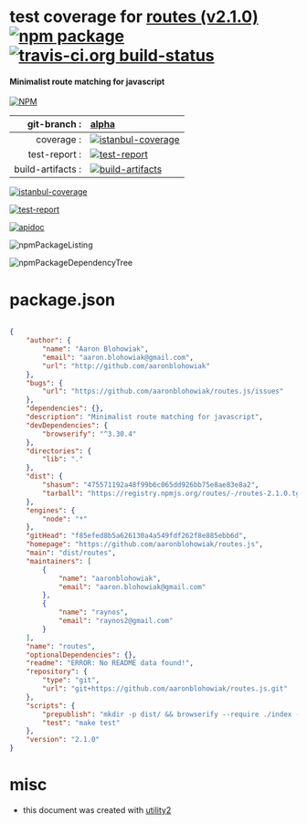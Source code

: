# test coverage for  [routes (v2.1.0)](https://github.com/aaronblohowiak/routes.js)  [![npm package](https://img.shields.io/npm/v/npmtest-routes.svg?style=flat-square)](https://www.npmjs.org/package/npmtest-routes) [![travis-ci.org build-status](https://api.travis-ci.org/npmtest/node-npmtest-routes.svg)](https://travis-ci.org/npmtest/node-npmtest-routes)
#### Minimalist route matching for javascript

[![NPM](https://nodei.co/npm/routes.png?downloads=true)](https://www.npmjs.com/package/routes)

| git-branch : | [alpha](https://github.com/npmtest/node-npmtest-routes/tree/alpha)|
|--:|:--|
| coverage : | [![istanbul-coverage](https://npmtest.github.io/node-npmtest-routes/build/coverage.badge.svg)](https://npmtest.github.io/node-npmtest-routes/build/coverage.html/index.html)|
| test-report : | [![test-report](https://npmtest.github.io/node-npmtest-routes/build/test-report.badge.svg)](https://npmtest.github.io/node-npmtest-routes/build/test-report.html)|
| build-artifacts : | [![build-artifacts](https://npmtest.github.io/node-npmtest-routes/glyphicons_144_folder_open.png)](https://github.com/npmtest/node-npmtest-routes/tree/gh-pages/build)|

[![istanbul-coverage](https://npmtest.github.io/node-npmtest-routes/build/screenCapture.buildCustomOrg.browser.coverage.html.png)](https://npmtest.github.io/node-npmtest-routes/build/coverage.html/index.html)

[![test-report](https://npmtest.github.io/node-npmtest-routes/build/screenCapture.buildCustomOrg.browser.%252Fhome%252Ftravis%252Fbuild%252Fnpmtest%252Fnode-npmtest-routes%252Ftmp%252Fbuild%252Ftest-report.html.png)](https://npmtest.github.io/node-npmtest-routes/build/test-report.html)

[![apidoc](https://npmdoc.github.io/node-npmdoc-routes/build/screenCapture.buildApidoc.browser.%252Fhome%252Ftravis%252Fbuild%252Fnpmdoc%252Fnode-npmdoc-routes%252Ftmp%252Fbuild%252Fapidoc.html.png)](https://npmdoc.github.io/node-npmdoc-routes/build/apidoc.html)

![npmPackageListing](https://npmtest.github.io/node-npmtest-routes/build/screenCapture.npmPackageListing.svg)

![npmPackageDependencyTree](https://npmtest.github.io/node-npmtest-routes/build/screenCapture.npmPackageDependencyTree.svg)



# package.json

```json

{
    "author": {
        "name": "Aaron Blohowiak",
        "email": "aaron.blohowiak@gmail.com",
        "url": "http://github.com/aaronblohowiak"
    },
    "bugs": {
        "url": "https://github.com/aaronblohowiak/routes.js/issues"
    },
    "dependencies": {},
    "description": "Minimalist route matching for javascript",
    "devDependencies": {
        "browserify": "^3.30.4"
    },
    "directories": {
        "lib": "."
    },
    "dist": {
        "shasum": "475571192a48f99b6c065dd926bb75e8ae83e8a2",
        "tarball": "https://registry.npmjs.org/routes/-/routes-2.1.0.tgz"
    },
    "engines": {
        "node": "*"
    },
    "gitHead": "f85efed8b5a626130a4a549fdf262f8e885ebb6d",
    "homepage": "https://github.com/aaronblohowiak/routes.js",
    "main": "dist/routes",
    "maintainers": [
        {
            "name": "aaronblohowiak",
            "email": "aaron.blohowiak@gmail.com"
        },
        {
            "name": "raynos",
            "email": "raynos2@gmail.com"
        }
    ],
    "name": "routes",
    "optionalDependencies": {},
    "readme": "ERROR: No README data found!",
    "repository": {
        "type": "git",
        "url": "git+https://github.com/aaronblohowiak/routes.js.git"
    },
    "scripts": {
        "prepublish": "mkdir -p dist/ && browserify --require ./index --standalone routes > dist/routes.js",
        "test": "make test"
    },
    "version": "2.1.0"
}
```



# misc
- this document was created with [utility2](https://github.com/kaizhu256/node-utility2)
